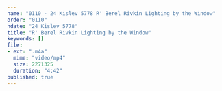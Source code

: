 ```yaml
---
name: "0110 - 24 Kislev 5778 R' Berel Rivkin Lighting by the Window"
order: "0110"
hdate: "24 Kislev 5778"
title: "R' Berel Rivkin Lighting by the Window"
keywords: []
file:
- ext: ".m4a"
  mime: "video/mp4"
  size: 2271325
  duration: "4:42"
published: true
---
```


